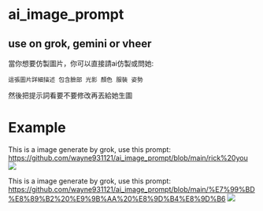 # ai_image_prompt

## use on grok, gemini or vheer

當你想要仿製圖片，你可以直接請ai仿製或問她:
```
這張圖片詳細描述 包含臉部 光影 顏色 服裝 姿勢
```

然後把提示詞看要不要修改再丟給她生圖

# Example
This is a image generate by grok, use this prompt: <br>
https://github.com/wayne931121/ai_image_prompt/blob/main/rick%20you
<img src="https://github.com/user-attachments/assets/e534338c-31d5-45b6-9f1c-3cfe62b8da31">

This is a image generate by grok, use this prompt: <br>
https://github.com/wayne931121/ai_image_prompt/blob/main/%E7%99%BD%E8%89%B2%20%E9%9B%AA%20%E8%9D%B4%E8%9D%B6
<img src="https://github.com/user-attachments/assets/06b0976a-e0c3-4d20-9986-1087bbcb7d76">
